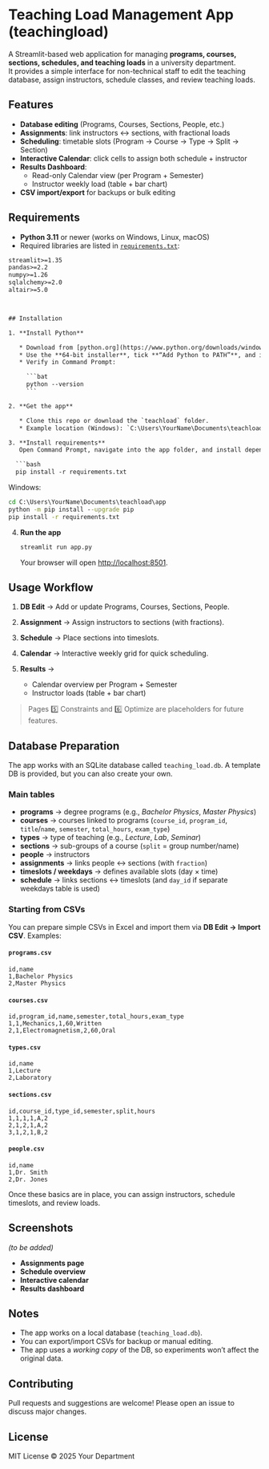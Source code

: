 # Teaching Load Management App (teachingload)

A Streamlit-based web application for managing **programs, courses, sections, schedules, and teaching loads** in a university department.  
It provides a simple interface for non-technical staff to edit the teaching database, assign instructors, schedule classes, and review teaching loads.


## Features

- **Database editing** (Programs, Courses, Sections, People, etc.)
- **Assignments**: link instructors ↔ sections, with fractional loads
- **Scheduling**: timetable slots (Program → Course → Type → Split → Section)
- **Interactive Calendar**: click cells to assign both schedule + instructor
- **Results Dashboard**:
  - Read-only Calendar view (per Program + Semester)
  - Instructor weekly load (table + bar chart)
- **CSV import/export** for backups or bulk editing


## Requirements

- **Python 3.11** or newer (works on Windows, Linux, macOS)  
- Required libraries are listed in [`requirements.txt`](requirements.txt):

```txt
streamlit>=1.35
pandas>=2.2
numpy>=1.26
sqlalchemy>=2.0
altair>=5.0



## Installation

1. **Install Python**

   * Download from [python.org](https://www.python.org/downloads/windows/).
   * Use the **64-bit installer**, tick **“Add Python to PATH”**, and install.
   * Verify in Command Prompt:

     ```bat
     python --version
     ```

2. **Get the app**

   * Clone this repo or download the `teachload` folder.
   * Example location (Windows): `C:\Users\YourName\Documents\teachload`.

3. **Install requirements**
   Open Command Prompt, navigate into the app folder, and install dependencies:

  ```bash
  pip install -r requirements.txt
   ```

  Windows:
   ```bat
   cd C:\Users\YourName\Documents\teachload\app
   python -m pip install --upgrade pip
   pip install -r requirements.txt
   ```

4. **Run the app**

   ```bat
   streamlit run app.py
   ```

   Your browser will open [http://localhost:8501](http://localhost:8501).


## Usage Workflow

1. **DB Edit** → Add or update Programs, Courses, Sections, People.
2. **Assignment** → Assign instructors to sections (with fractions).
3. **Schedule** → Place sections into timeslots.
4. **Calendar** → Interactive weekly grid for quick scheduling.
5. **Results** →

   * Calendar overview per Program + Semester
   * Instructor loads (table + bar chart)

> Pages 5️⃣ Constraints and 6️⃣ Optimize are placeholders for future features.


## Database Preparation

The app works with an SQLite database called `teaching_load.db`.
A template DB is provided, but you can also create your own.

### Main tables

* **programs** → degree programs (e.g., *Bachelor Physics*, *Master Physics*)
* **courses** → courses linked to programs (`course_id`, `program_id`, `title`/`name`, `semester`, `total_hours`, `exam_type`)
* **types** → type of teaching (e.g., *Lecture*, *Lab*, *Seminar*)
* **sections** → sub-groups of a course (`split` = group number/name)
* **people** → instructors
* **assignments** → links people ↔ sections (with `fraction`)
* **timeslots / weekdays** → defines available slots (day × time)
* **schedule** → links sections ↔ timeslots (and `day_id` if separate weekdays table is used)

### Starting from CSVs

You can prepare simple CSVs in Excel and import them via **DB Edit → Import CSV**.
Examples:

#### `programs.csv`

```csv
id,name
1,Bachelor Physics
2,Master Physics
```

#### `courses.csv`

```csv
id,program_id,name,semester,total_hours,exam_type
1,1,Mechanics,1,60,Written
2,1,Electromagnetism,2,60,Oral
```

#### `types.csv`

```csv
id,name
1,Lecture
2,Laboratory
```

#### `sections.csv`

```csv
id,course_id,type_id,semester,split,hours
1,1,1,1,A,2
2,1,2,1,A,2
3,1,2,1,B,2
```

#### `people.csv`

```csv
id,name
1,Dr. Smith
2,Dr. Jones
```

Once these basics are in place, you can assign instructors, schedule timeslots, and review loads.



## Screenshots

*(to be added)*

* **Assignments page**
* **Schedule overview**
* **Interactive calendar**
* **Results dashboard**


## Notes

* The app works on a local database (`teaching_load.db`).
* You can export/import CSVs for backup or manual editing.
* The app uses a *working copy* of the DB, so experiments won’t affect the original data.


## Contributing

Pull requests and suggestions are welcome! Please open an issue to discuss major changes.

## License

MIT License © 2025 Your Department
